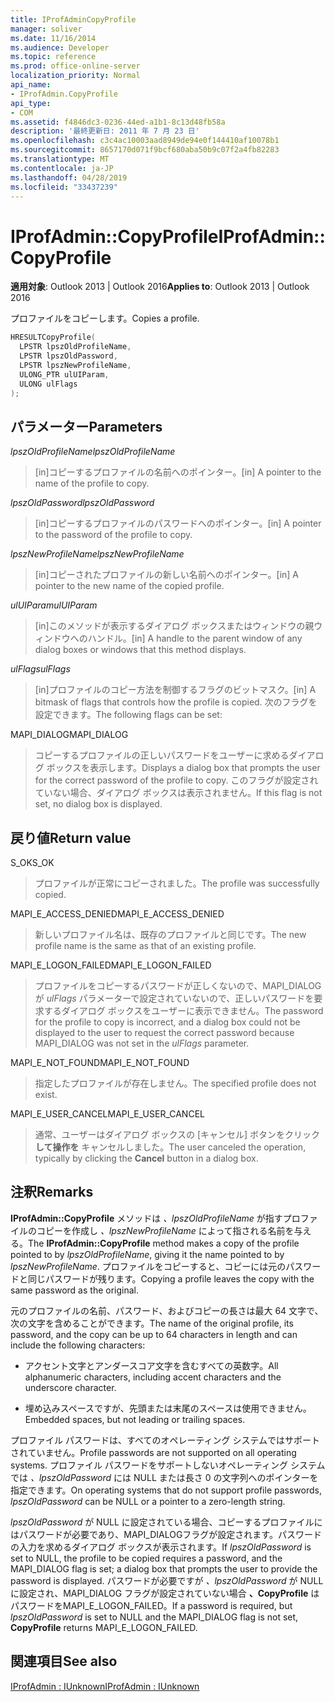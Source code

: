 ```yaml
---
title: IProfAdminCopyProfile
manager: soliver
ms.date: 11/16/2014
ms.audience: Developer
ms.topic: reference
ms.prod: office-online-server
localization_priority: Normal
api_name:
- IProfAdmin.CopyProfile
api_type:
- COM
ms.assetid: f4846dc3-0236-44ed-a1b1-8c13d48fb58a
description: '最終更新日: 2011 年 7 月 23 日'
ms.openlocfilehash: c3c4ac10003aad8949de94e0f144410af10078b1
ms.sourcegitcommit: 8657170d071f9bcf680aba50b9c07f2a4fb82283
ms.translationtype: MT
ms.contentlocale: ja-JP
ms.lasthandoff: 04/28/2019
ms.locfileid: "33437239"
---
```

# <a name="iprofadmincopyprofile"></a><span data-ttu-id="4cda3-103">IProfAdmin::CopyProfile</span><span class="sxs-lookup"><span data-stu-id="4cda3-103">IProfAdmin::CopyProfile</span></span>

  
  
<span data-ttu-id="4cda3-104">**適用対象**: Outlook 2013 | Outlook 2016</span><span class="sxs-lookup"><span data-stu-id="4cda3-104">**Applies to**: Outlook 2013 | Outlook 2016</span></span> 
  
<span data-ttu-id="4cda3-105">プロファイルをコピーします。</span><span class="sxs-lookup"><span data-stu-id="4cda3-105">Copies a profile.</span></span>
  
```cpp
HRESULTCopyProfile(
  LPSTR lpszOldProfileName,
  LPSTR lpszOldPassword,
  LPSTR lpszNewProfileName,
  ULONG_PTR ulUIParam,
  ULONG ulFlags
);
```

## <a name="parameters"></a><span data-ttu-id="4cda3-106">パラメーター</span><span class="sxs-lookup"><span data-stu-id="4cda3-106">Parameters</span></span>

 <span data-ttu-id="4cda3-107">_lpszOldProfileName_</span><span class="sxs-lookup"><span data-stu-id="4cda3-107">_lpszOldProfileName_</span></span>
  
> <span data-ttu-id="4cda3-108">[in]コピーするプロファイルの名前へのポインター。</span><span class="sxs-lookup"><span data-stu-id="4cda3-108">[in] A pointer to the name of the profile to copy.</span></span>
    
 <span data-ttu-id="4cda3-109">_lpszOldPassword_</span><span class="sxs-lookup"><span data-stu-id="4cda3-109">_lpszOldPassword_</span></span>
  
> <span data-ttu-id="4cda3-110">[in]コピーするプロファイルのパスワードへのポインター。</span><span class="sxs-lookup"><span data-stu-id="4cda3-110">[in] A pointer to the password of the profile to copy.</span></span>
    
 <span data-ttu-id="4cda3-111">_lpszNewProfileName_</span><span class="sxs-lookup"><span data-stu-id="4cda3-111">_lpszNewProfileName_</span></span>
  
> <span data-ttu-id="4cda3-112">[in]コピーされたプロファイルの新しい名前へのポインター。</span><span class="sxs-lookup"><span data-stu-id="4cda3-112">[in] A pointer to the new name of the copied profile.</span></span>
    
 <span data-ttu-id="4cda3-113">_ulUIParam_</span><span class="sxs-lookup"><span data-stu-id="4cda3-113">_ulUIParam_</span></span>
  
> <span data-ttu-id="4cda3-114">[in]このメソッドが表示するダイアログ ボックスまたはウィンドウの親ウィンドウへのハンドル。</span><span class="sxs-lookup"><span data-stu-id="4cda3-114">[in] A handle to the parent window of any dialog boxes or windows that this method displays.</span></span>
    
 <span data-ttu-id="4cda3-115">_ulFlags_</span><span class="sxs-lookup"><span data-stu-id="4cda3-115">_ulFlags_</span></span>
  
> <span data-ttu-id="4cda3-116">[in]プロファイルのコピー方法を制御するフラグのビットマスク。</span><span class="sxs-lookup"><span data-stu-id="4cda3-116">[in] A bitmask of flags that controls how the profile is copied.</span></span> <span data-ttu-id="4cda3-117">次のフラグを設定できます。</span><span class="sxs-lookup"><span data-stu-id="4cda3-117">The following flags can be set:</span></span>
    
<span data-ttu-id="4cda3-118">MAPI_DIALOG</span><span class="sxs-lookup"><span data-stu-id="4cda3-118">MAPI_DIALOG</span></span> 
  
> <span data-ttu-id="4cda3-119">コピーするプロファイルの正しいパスワードをユーザーに求めるダイアログ ボックスを表示します。</span><span class="sxs-lookup"><span data-stu-id="4cda3-119">Displays a dialog box that prompts the user for the correct password of the profile to copy.</span></span> <span data-ttu-id="4cda3-120">このフラグが設定されていない場合、ダイアログ ボックスは表示されません。</span><span class="sxs-lookup"><span data-stu-id="4cda3-120">If this flag is not set, no dialog box is displayed.</span></span>
    
## <a name="return-value"></a><span data-ttu-id="4cda3-121">戻り値</span><span class="sxs-lookup"><span data-stu-id="4cda3-121">Return value</span></span>

<span data-ttu-id="4cda3-122">S_OK</span><span class="sxs-lookup"><span data-stu-id="4cda3-122">S_OK</span></span> 
  
> <span data-ttu-id="4cda3-123">プロファイルが正常にコピーされました。</span><span class="sxs-lookup"><span data-stu-id="4cda3-123">The profile was successfully copied.</span></span>
    
<span data-ttu-id="4cda3-124">MAPI_E_ACCESS_DENIED</span><span class="sxs-lookup"><span data-stu-id="4cda3-124">MAPI_E_ACCESS_DENIED</span></span> 
  
> <span data-ttu-id="4cda3-125">新しいプロファイル名は、既存のプロファイルと同じです。</span><span class="sxs-lookup"><span data-stu-id="4cda3-125">The new profile name is the same as that of an existing profile.</span></span>
    
<span data-ttu-id="4cda3-126">MAPI_E_LOGON_FAILED</span><span class="sxs-lookup"><span data-stu-id="4cda3-126">MAPI_E_LOGON_FAILED</span></span> 
  
> <span data-ttu-id="4cda3-127">プロファイルをコピーするパスワードが正しくないので、MAPI_DIALOG が  _ulFlags_ パラメーターで設定されていないので、正しいパスワードを要求するダイアログ ボックスをユーザーに表示できません。</span><span class="sxs-lookup"><span data-stu-id="4cda3-127">The password for the profile to copy is incorrect, and a dialog box could not be displayed to the user to request the correct password because MAPI_DIALOG was not set in the  _ulFlags_ parameter.</span></span> 
    
<span data-ttu-id="4cda3-128">MAPI_E_NOT_FOUND</span><span class="sxs-lookup"><span data-stu-id="4cda3-128">MAPI_E_NOT_FOUND</span></span> 
  
> <span data-ttu-id="4cda3-129">指定したプロファイルが存在しません。</span><span class="sxs-lookup"><span data-stu-id="4cda3-129">The specified profile does not exist.</span></span>
    
<span data-ttu-id="4cda3-130">MAPI_E_USER_CANCEL</span><span class="sxs-lookup"><span data-stu-id="4cda3-130">MAPI_E_USER_CANCEL</span></span> 
  
> <span data-ttu-id="4cda3-131">通常、ユーザーはダイアログ ボックスの [キャンセル] ボタンをクリック **して操作を** キャンセルしました。</span><span class="sxs-lookup"><span data-stu-id="4cda3-131">The user canceled the operation, typically by clicking the **Cancel** button in a dialog box.</span></span> 
    
## <a name="remarks"></a><span data-ttu-id="4cda3-132">注釈</span><span class="sxs-lookup"><span data-stu-id="4cda3-132">Remarks</span></span>

<span data-ttu-id="4cda3-133">**IProfAdmin::CopyProfile** メソッドは _、lpszOldProfileName_ が指すプロファイルのコピーを作成し _、lpszNewProfileName_ によって指される名前を与える。</span><span class="sxs-lookup"><span data-stu-id="4cda3-133">The **IProfAdmin::CopyProfile** method makes a copy of the profile pointed to by  _lpszOldProfileName_, giving it the name pointed to by  _lpszNewProfileName_.</span></span> <span data-ttu-id="4cda3-134">プロファイルをコピーすると、コピーには元のパスワードと同じパスワードが残ります。</span><span class="sxs-lookup"><span data-stu-id="4cda3-134">Copying a profile leaves the copy with the same password as the original.</span></span>
  
<span data-ttu-id="4cda3-135">元のプロファイルの名前、パスワード、およびコピーの長さは最大 64 文字で、次の文字を含めることができます。</span><span class="sxs-lookup"><span data-stu-id="4cda3-135">The name of the original profile, its password, and the copy can be up to 64 characters in length and can include the following characters:</span></span>
  
- <span data-ttu-id="4cda3-136">アクセント文字とアンダースコア文字を含むすべての英数字。</span><span class="sxs-lookup"><span data-stu-id="4cda3-136">All alphanumeric characters, including accent characters and the underscore character.</span></span>
    
- <span data-ttu-id="4cda3-137">埋め込みスペースですが、先頭または末尾のスペースは使用できません。</span><span class="sxs-lookup"><span data-stu-id="4cda3-137">Embedded spaces, but not leading or trailing spaces.</span></span>
    
<span data-ttu-id="4cda3-138">プロファイル パスワードは、すべてのオペレーティング システムではサポートされていません。</span><span class="sxs-lookup"><span data-stu-id="4cda3-138">Profile passwords are not supported on all operating systems.</span></span> <span data-ttu-id="4cda3-139">プロファイル パスワードをサポートしないオペレーティング システムでは  _、lpszOldPassword_ には NULL または長さ 0 の文字列へのポインターを指定できます。</span><span class="sxs-lookup"><span data-stu-id="4cda3-139">On operating systems that do not support profile passwords,  _lpszOldPassword_ can be NULL or a pointer to a zero-length string.</span></span> 
  
<span data-ttu-id="4cda3-140">_lpszOldPassword_ が NULL に設定されている場合、コピーするプロファイルにはパスワードが必要であり、MAPI_DIALOGフラグが設定されます。パスワードの入力を求めるダイアログ ボックスが表示されます。</span><span class="sxs-lookup"><span data-stu-id="4cda3-140">If  _lpszOldPassword_ is set to NULL, the profile to be copied requires a password, and the MAPI_DIALOG flag is set; a dialog box that prompts the user to provide the password is displayed.</span></span> <span data-ttu-id="4cda3-141">パスワードが必要ですが  _、lpszOldPassword_ が NULL に設定され、MAPI_DIALOG フラグが設定されていない場合 **、CopyProfile** はパスワードをMAPI_E_LOGON_FAILED。</span><span class="sxs-lookup"><span data-stu-id="4cda3-141">If a password is required, but  _lpszOldPassword_ is set to NULL and the MAPI_DIALOG flag is not set, **CopyProfile** returns MAPI_E_LOGON_FAILED.</span></span> 
  
## <a name="see-also"></a><span data-ttu-id="4cda3-142">関連項目</span><span class="sxs-lookup"><span data-stu-id="4cda3-142">See also</span></span>



[<span data-ttu-id="4cda3-143">IProfAdmin : IUnknown</span><span class="sxs-lookup"><span data-stu-id="4cda3-143">IProfAdmin : IUnknown</span></span>](iprofadminiunknown.md)

